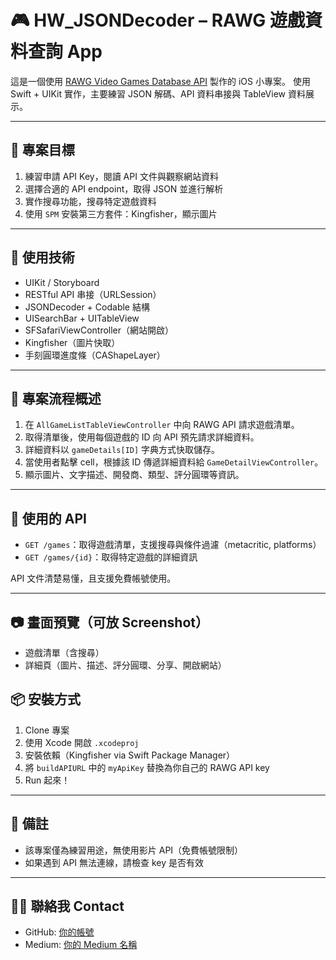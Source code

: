 # 🎮 HW_JSONDecoder – RAWG 遊戲資料查詢 App

這是一個使用 [RAWG Video Games Database API](https://rawg.io/apidocs) 製作的 iOS 小專案。
使用 Swift + UIKit 實作，主要練習 JSON 解碼、API 資料串接與 TableView 資料展示。

---

## 🚀 專案目標

1. 練習申請 API Key，閱讀 API 文件與觀察網站資料
2. 選擇合適的 API endpoint，取得 JSON 並進行解析
3. 實作搜尋功能，搜尋特定遊戲資料
4. 使用 `SPM` 安裝第三方套件：Kingfisher，顯示圖片

---

## 🧩 使用技術

- UIKit / Storyboard
- RESTful API 串接（URLSession）
- JSONDecoder + Codable 結構
- UISearchBar + UITableView
- SFSafariViewController（網站開啟）
- Kingfisher（圖片快取）
- 手刻圓環進度條（CAShapeLayer）

---

## 🔄 專案流程概述

1. 在 `AllGameListTableViewController` 中向 RAWG API 請求遊戲清單。
2. 取得清單後，使用每個遊戲的 ID 向 API 預先請求詳細資料。
3. 詳細資料以 `gameDetails[ID]` 字典方式快取儲存。
4. 當使用者點擊 cell，根據該 ID 傳遞詳細資料給 `GameDetailViewController`。
5. 顯示圖片、文字描述、開發商、類型、評分圓環等資訊。

---

## 📡 使用的 API

- `GET /games`：取得遊戲清單，支援搜尋與條件過濾（metacritic, platforms）
- `GET /games/{id}`：取得特定遊戲的詳細資訊

API 文件清楚易懂，且支援免費帳號使用。

---

## 📷 畫面預覽（可放 Screenshot）

- 遊戲清單（含搜尋）
- 詳細頁（圖片、描述、評分圓環、分享、開啟網站）

## 📦 安裝方式

1. Clone 專案
2. 使用 Xcode 開啟 `.xcodeproj`
3. 安裝依賴（Kingfisher via Swift Package Manager）
4. 將 `buildAPIURL` 中的 `myApiKey` 替換為你自己的 RAWG API key
5. Run 起來！

---

## 📝 備註

- 該專案僅為練習用途，無使用影片 API（免費帳號限制）
- 如果遇到 API 無法連線，請檢查 key 是否有效

---

## 🙋‍♂️ 聯絡我 Contact

- GitHub: [你的帳號](https://github.com/你的帳號)
- Medium: [你的 Medium 名稱](https://medium.com/@你的帳號)